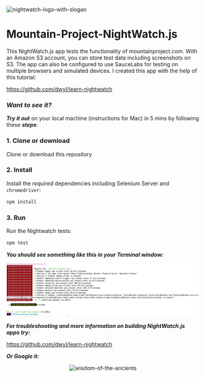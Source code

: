 ![nightwatch-logo-with-slogan](https://cloud.githubusercontent.com/assets/194400/16045809/099207e2-3242-11e6-99d4-99b227d7a38a.png)


# Mountain-Project-NightWatch.js
This NightWatch.js app tests the functionality of mountainproject.com. With an Amazon S3 account, you can store test data including screenshots on S3. The app can also be configured to use SauceLabs for testing on multiple browsers and simulated devices. I created this app with the help of this tutorial:

https://github.com/dwyl/learn-nightwatch


### _Want to see it?_

_**Try it out**_ on your local machine (instructions for Mac) in 5 mins by following these _**steps**_:


### 1. Clone or download

Clone or download this repository

### 2. Install

Install the *required* dependencies
including Selenium Server and `chromedriver`:

```sh
npm install
```

### 3. Run 

Run the Nightwatch tests:

```sh
npm test
```

_**You should see something like this in your Terminal window:**_

<div align="center">

![screenshot](https://github.com/jackpowers/Mountain-Project-NightWatch.js/blob/master/Screen%20Shot%202017-12-17%20at%201.58.56%20PM.png)

</div>

_**For troubleshooting and more information on building NightWatch.js apps try:**_

https://github.com/dwyl/learn-nightwatch

_**Or Google it:**_

<div align="center">

![wisdom-of-the-ancients](https://imgs.xkcd.com/comics/wisdom_of_the_ancients.png )

</div>

